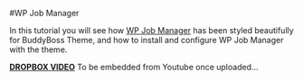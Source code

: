 #WP Job Manager

In this tutorial you will see how [WP Job Manager](https://wpjobmanager.com/) has been styled beautifully for BuddyBoss Theme, and how to install and configure WP Job Manager with the theme.

[**DROPBOX VIDEO**](https://www.dropbox.com/s/zqjhzmkm7sl0kdp/buddyboss-integrations-wp_job_manager.mp4?raw=1)
To be embedded from Youtube once uploaded...